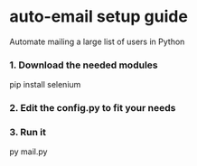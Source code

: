 # auto-email setup guide
Automate mailing a large list of users in Python


### 1. Download the needed modules
pip install selenium

### 2. Edit the config.py to fit your needs

### 3. Run it
py mail.py
